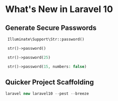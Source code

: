 # What's New in Laravel 10

## Generate Secure Passwords

```php
 Illuminate\Support\Str::password()

 str()->password()

 str()->password(25)

 str()->password(15, numbers: false)
```

## Quicker Project Scaffolding

```php
laravel new laravel10 --pest --breeze
```
